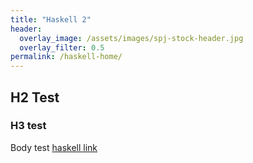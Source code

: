 ```yaml
---
title: "Haskell 2"
header:
  overlay_image: /assets/images/spj-stock-header.jpg 
  overlay_filter: 0.5
permalink: /haskell-home/
---
```


## H2 Test


### H3 test

Body test [haskell link](https://www.haskell.org/)

